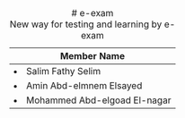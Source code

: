 

<table>
<caption># e-exam <br>
New way for testing and learning by e-exam  </caption>
<thead>
<th>
 Member Name
</th>
</thead>

<tr>
<td> <li>Salim Fathy Selim </li> </td>
</tr>


<tr>
<td> <li>Amin Abd-elmnem Elsayed</li> </td>
</tr>


<tr>
<td> <li> Mohammed Abd-elgoad El-nagar</li> </td>
</tr>
 </table>

